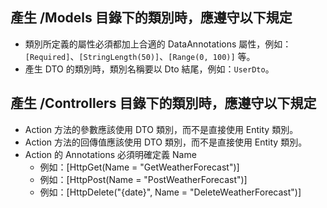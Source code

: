 

## 產生 /Models 目錄下的類別時，應遵守以下規定
* 類別所定義的屬性必須都加上合適的 DataAnnotations 屬性，例如：`[Required]`、`[StringLength(50)]`、`[Range(0, 100)]` 等。
* 產生 DTO 的類別時，類別名稱要以 Dto 結尾，例如：`UserDto`。


## 產生 /Controllers 目錄下的類別時，應遵守以下規定
* Action 方法的參數應該使用 DTO 類別，而不是直接使用 Entity 類別。
* Action 方法的回傳值應該使用 DTO 類別，而不是直接使用 Entity 類別。
* Action 的 Annotations 必須明確定義 Name
    - 例如：[HttpGet(Name = "GetWeatherForecast")]
    - 例如：[HttpPost(Name = "PostWeatherForecast")]
    - 例如：[HttpDelete("{date}", Name = "DeleteWeatherForecast")]
